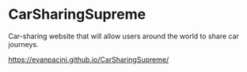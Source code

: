 # CarSharingSupreme
Car-sharing website that will allow users around the world to share car journeys.

https://evanpacini.github.io/CarSharingSupreme/

